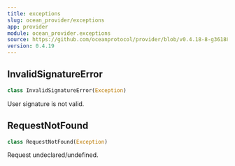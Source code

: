 ```yaml
---
title: exceptions
slug: ocean_provider/exceptions
app: provider
module: ocean_provider.exceptions
source: https://github.com/oceanprotocol/provider/blob/v0.4.18-8-g361885d/ocean_provider/exceptions.py
version: 0.4.19
---
```

## InvalidSignatureError

```python
class InvalidSignatureError(Exception)
```

User signature is not valid.

## RequestNotFound

```python
class RequestNotFound(Exception)
```

Request undeclared/undefined.

